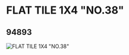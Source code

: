 # FLAT TILE 1X4 "NO.38"
## 94893
![FLAT TILE 1X4 "NO.38"](https://lc-www-live-s.legocdn.com/media/bricks/5/2/4617271.jpg)